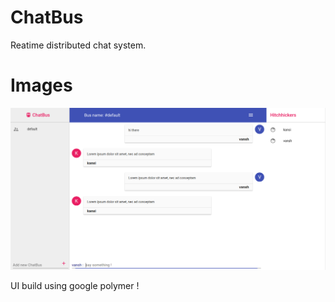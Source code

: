 # ChatBus
Reatime distributed chat system.


# Images
![ChatBus](https://github.com/ErlToys/chatBus/blob/feat-chatbus-client/images/chatbus1.png)

UI build using google polymer !